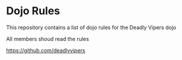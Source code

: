 Dojo Rules
==========

This repository contains a list of dojo rules for the Deadly Vipers dojo

All members shoud read the rules

https://github.com/deadlyvipers

